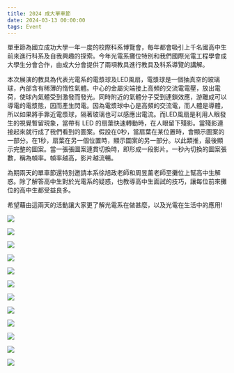 ```yaml
---
title: 2024 成大單車節
date: 2024-03-13 00:00:00
tags: Event
---
```


單車節為國立成功大學一年一度的校際科系博覽會，每年都會吸引上千名國高中生前來進行科系及自我興趣的探索。今年光電系攤位特別和我們國際光電工程學會成大學生分會合作，由成大分會提供了兩項教具進行教具及科系導覽的講解。

本次展演的教具為代表光電系的電漿球及LED風扇，電漿球是一個抽真空的玻璃球，內部含有稀薄的惰性氣體。中心的金屬尖端接上高頻的交流電電壓，放出電荷，使球內氣體受到激發而發光。同時附近的氣體分子受到連鎖效應，游離成可以導電的電漿態，因而產生閃電。因為電漿球中心是高頻的交流電，而人體是導體，所以如果將手靠近電漿球，隔著玻璃也可以感應出電流。而LED風扇是利用人眼發生的視覺暫留現象，當帶有 LED 的扇葉快速轉動時，在人眼留下殘影。當殘影連接起來就行成了我們看到的圖案。假設在0秒，當扇葉在某位置時，會顯示圖案的一部分。在1秒，扇葉在另一個位置時，顯示圖案的另一部分。以此類推，最後顯示完整的圖案。當一張張圖案連貫切換時，即形成一段影片。一秒內切換的圖案張數，稱為幀率。幀率越高，影片越流暢。

為期兩天的單車節還特別邀請本系徐旭政老師和周昱薰老師至攤位上幫高中生解惑。除了解答高中生對於光電系的疑惑，也教導高中生面試的技巧，讓每位前來攤位的高中生都受益良多。

希望藉由這兩天的活動讓大家更了解光電系在做甚麼，以及光電在生活中的應用!

![](431755541_915361943614912_5187643825828484579_n.jpg)

![](431625022_915361930281580_3992953590748780507_n.jpg)

![](431759369_915362133614893_1328041122035631116_n.jpg)

![](431769208_915362156948224_2835657700318289582_n.jpg)

![](431737038_915362173614889_96660900761018534_n.jpg)

![](431772094_915362286948211_6768529557410601747_n.jpg)

![](431763746_915362310281542_2944021078243261495_n.jpg)

![](431784396_915362323614874_5408545340770146525_n.jpg)

![](431753873_915362400281533_830825357223817604_n.jpg)

![](431756292_915361993614907_92836386961998595_n.jpg)

![](431754927_915362423614864_2793914755634925619_n.jpg)

![](431766616_915362006948239_2307646987674039320_n.jpg)
